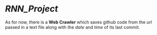 # **_RNN_Project_**
As for now, there is a **Web Crawler** which saves github code from the *url* passed in a text file along with the *date* and *time* of its last commit.
